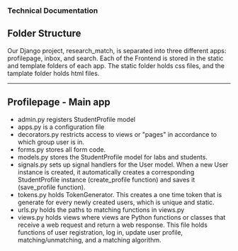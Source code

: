 ### Technical Documentation

## Folder Structure
Our Django project, research_match, is separated into three different apps: profilepage, inbox, and search. Each of the Frontend is stored in the static and template folders of each app. The static folder holds css files, and the tamplate folder holds html files.

---
## Profilepage - Main app
- admin.py registers StudentProfile model
- apps.py is a configuration file
- decorators.py restricts access to views or "pages" in accordance to which group user is in.
- forms.py stores all form code.
- models.py stores the StudentProfile model for labs and students.
- signals.py sets up signal handlers for the User model. When a new User instance is created, it automatically creates a corresponding StudentProfile instance (create_profile function) and saves it (save_profile function).
- tokens.py holds TokenGenerator. This creates a one time token that is generate for every newly created users, which is unique and static.
- urls.py holds the paths to matching functions in views.py
- views.py holds views where views are Python functions or classes that receive a web request and return a web response. This file holds functions of user registration, log in, update user profile, matching/unmatching, and a matching algorithm.


